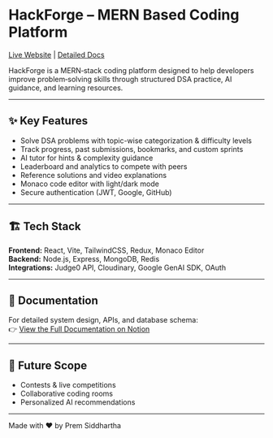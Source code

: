# HackForge – MERN Based Coding Platform

[Live Website](https://www.hackforge.dev) | [Detailed Docs](https://www.notion.so/HackForge-Coding-Platform-Documentation-2383267fd30c80a190a4cc3b65f54fbb?source=copy_link)

HackForge is a MERN‑stack coding platform designed to help developers improve problem‑solving skills through structured DSA practice, AI guidance, and learning resources.

---

## ✨ Key Features
- Solve DSA problems with topic-wise categorization & difficulty levels
- Track progress, past submissions, bookmarks, and custom sprints
- AI tutor for hints & complexity guidance
- Leaderboard and analytics to compete with peers
- Reference solutions and video explanations
- Monaco code editor with light/dark mode
- Secure authentication (JWT, Google, GitHub)

---

## 🏗️ Tech Stack
**Frontend:** React, Vite, TailwindCSS, Redux, Monaco Editor  
**Backend:** Node.js, Express, MongoDB, Redis  
**Integrations:** Judge0 API, Cloudinary, Google GenAI SDK, OAuth

---

## 📖 Documentation
For detailed system design, APIs, and database schema:  
👉 [View the Full Documentation on Notion](https://www.notion.so/your-notion-link)

---

## 🚀 Future Scope
- Contests & live competitions
- Collaborative coding rooms
- Personalized AI recommendations

---

Made with ❤️ by Prem Siddhartha
